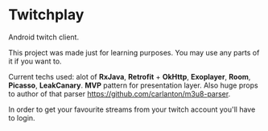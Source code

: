 # Twitchplay
Android twitch client.

This project was made just for learning purposes.
You may use any parts of it if you want to.

Current techs used: alot of **RxJava**, **Retrofit** + **OkHttp**, **Exoplayer**, **Room**, **Picasso**, **LeakCanary**.
**MVP** pattern for presentation layer.
Also huge props to author of that parser
https://github.com/carlanton/m3u8-parser.

In order to get your favourite streams from your twitch account you'll have to login.

